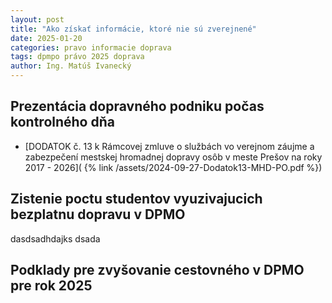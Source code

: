 ```yaml
---
layout: post
title: "Ako získať informácie, ktoré nie sú zverejnené"
date: 2025-01-20
categories: pravo informacie doprava
tags: dpmpo právo 2025 doprava
author: Ing. Matúš Ivanecký
---
```


## Prezentácia dopravného podniku počas kontrolného dňa

- [DODATOK č. 13 k Rámcovej zmluve o službách vo verejnom záujme a zabezpečení mestskej hromadnej dopravy osôb v meste Prešov na roky 2017 - 2026]( {% link /assets/2024-09-27-Dodatok13-MHD-PO.pdf %})





## Zistenie poctu studentov vyuzivajucich bezplatnu dopravu v DPMO

dasdsadhdajks  dsada


## Podklady pre zvyšovanie cestovného v DPMO pre rok 2025


